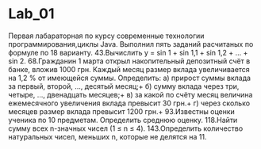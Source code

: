 # Lab_01
Первая лабараторная по курсу современные технологии программирования,циклы Java.
Выполнил пять заданий расчитаных по формуле по 18 варианту.
43.Вычислить у = sin 1 + sin 1,1 + sin 1,2 + ... + sin 2.
68.Гражданин 1 марта открыл накопительный депозитный счёт в банке, вложив 1000 грн.
Каждый месяц размер вклада увеличивается на 1,2 % от имеющейся суммы. Определить:
а) прирост суммы вклада за первый, второй, …, десятый месяц;+
б) сумму вклада через три, четыре, …, двенадцать месяцев;+
в) за какой по счёту месяц величина ежемесячного увеличения вклада превысит 30 грн.+
г) через сколько месяцев размер вклада превысит 1200 грн.+
93.Известны оценки ученика по 10 предметам. Определить среднюю оценку.
118.Найти сумму всех n-значных чисел (1 ≤ n ≤ 4).
143.Определить количество натуральных чисел, меньших n, которые не делятся на 11.
